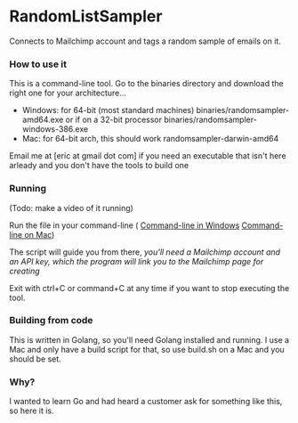 # RandomListSampler

Connects to Mailchimp account and tags a random sample of emails on it.

### How to use it ###

This is a command-line tool. Go to the binaries directory and download the right one for your architecture...

- Windows: for 64-bit (most standard machines)  binaries/randomsampler-amd64.exe or if on a 32-bit processor binaries/randomsampler-windows-386.exe
- Mac: for 64-bit arch, this should work randomsampler-darwin-amd64

Email me at [eric at gmail dot com] if you need an executable that isn't here arleady and you don't have the tools to build one

### Running ###

(Todo: make a video of it running)

Run the file in your command-line ( [Command-line in Windows](https://www.howtogeek.com/235101/10-ways-to-open-the-command-prompt-in-windows-10/) [Command-line on Mac](https://www.alphr.com/open-command-prompt-mac/))

The script will guide you from there, *you'll need a Mailchimp account and an API key, which the program will link you to the Mailchimp page for creating*

Exit with ctrl+C or command+C at any time if you want to stop executing the tool.

### Building from code ###

This is written in Golang, so you'll need Golang installed and running. I use a Mac and only have a build script for that, so use build.sh on a Mac and you should be set.

### Why? ###
I wanted to learn Go and had heard a customer ask for something like this, so here it is.
